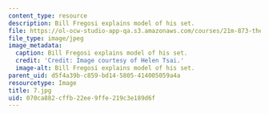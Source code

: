 ```yaml
---
content_type: resource
description: Bill Fregosi explains model of his set.
file: https://ol-ocw-studio-app-qa.s3.amazonaws.com/courses/21m-873-theater-arts-topics-fall-2004-january-iap-2005/070ca882cffb22ee9ffe219c3e189d6f_7.jpg
file_type: image/jpeg
image_metadata:
  caption: Bill Fregosi explains model of his set.
  credit: 'Credit: Image courtesy of Helen Tsai.'
  image-alt: Bill Fregosi explains model of his set.
parent_uid: d5f4a39b-c859-bd14-5805-414005059a4a
resourcetype: Image
title: 7.jpg
uid: 070ca882-cffb-22ee-9ffe-219c3e189d6f
---
```

